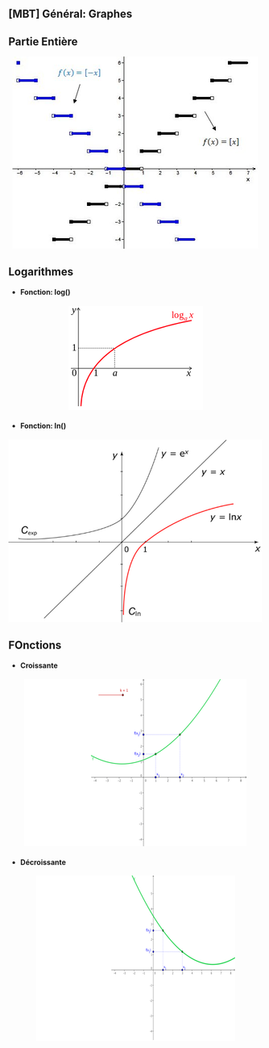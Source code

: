 ## [MBT] Général: Graphes

## Partie Entière

  <p align="center"><img src="https://raw.githubusercontent.com/gottburgm/Share/master/PGITF/Images/PARTIE_ENTIERE1.jpg" /></p>


## Logarithmes

   * #### Fonction: log()

   <p align="center"><img src="https://raw.githubusercontent.com/gottburgm/Share/master/PGITF/Images/FONCTION_LOG.png" /></p>


   * #### Fonction: ln()

   <p align="center"><img src="https://raw.githubusercontent.com/gottburgm/Share/master/PGITF/Images/FONCTION_LN.jpg" /></p>


## FOnctions

  * #### Croissante
  
  <p align="center"><img src="https://raw.githubusercontent.com/gottburgm/Share/master/Images/MBT/Fonctions/croissance.gif" /></p>
  
  * #### Décroissante
  
  <p align="center"><img src="https://raw.githubusercontent.com/gottburgm/Share/master/Images/MBT/Fonctions/decroissance.gif" /></p>
